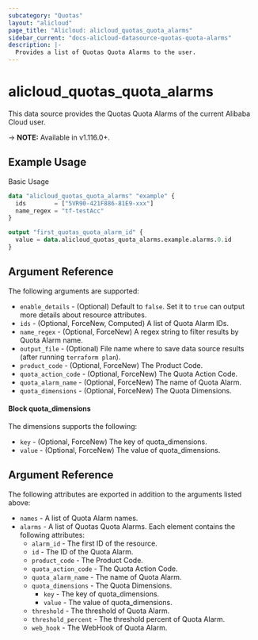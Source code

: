 ```yaml
---
subcategory: "Quotas"
layout: "alicloud"
page_title: "Alicloud: alicloud_quotas_quota_alarms"
sidebar_current: "docs-alicloud-datasource-quotas-quota-alarms"
description: |-
  Provides a list of Quotas Quota Alarms to the user.
---
```


# alicloud\_quotas\_quota\_alarms

This data source provides the Quotas Quota Alarms of the current Alibaba Cloud user.

-> **NOTE:** Available in v1.116.0+.

## Example Usage

Basic Usage

```terraform
data "alicloud_quotas_quota_alarms" "example" {
  ids        = ["5VR90-421F886-81E9-xxx"]
  name_regex = "tf-testAcc"
}

output "first_quotas_quota_alarm_id" {
  value = data.alicloud_quotas_quota_alarms.example.alarms.0.id
}
```

## Argument Reference

The following arguments are supported:

* `enable_details` - (Optional) Default to `false`. Set it to `true` can output more details about resource attributes.
* `ids` - (Optional, ForceNew, Computed)  A list of Quota Alarm IDs.
* `name_regex` - (Optional, ForceNew) A regex string to filter results by Quota Alarm name.
* `output_file` - (Optional) File name where to save data source results (after running `terraform plan`).
* `product_code` - (Optional, ForceNew) The Product Code.
* `quota_action_code` - (Optional, ForceNew) The Quota Action Code.
* `quota_alarm_name` - (Optional, ForceNew) The name of Quota Alarm.
* `quota_dimensions` - (Optional, ForceNew) The Quota Dimensions.

#### Block quota_dimensions

The dimensions supports the following: 

* `key` - (Optional, ForceNew) The key of quota_dimensions.
* `value` - (Optional, ForceNew) The value of quota_dimensions.

## Argument Reference

The following attributes are exported in addition to the arguments listed above:

* `names` - A list of Quota Alarm names.
* `alarms` - A list of Quotas Quota Alarms. Each element contains the following attributes:
	* `alarm_id` - The first ID of the resource.
	* `id` - The ID of the Quota Alarm.
	* `product_code` - The Product Code.
	* `quota_action_code` - The Quota Action Code.
	* `quota_alarm_name` - The name of Quota Alarm.
	* `quota_dimensions` - The Quota Dimensions.
		* `key` - The key of quota_dimensions.
		* `value` - The value of quota_dimensions.
	* `threshold` - The threshold of Quota Alarm.
	* `threshold_percent` - The threshold percent of Quota Alarm.
	* `web_hook` - The WebHook of Quota Alarm.